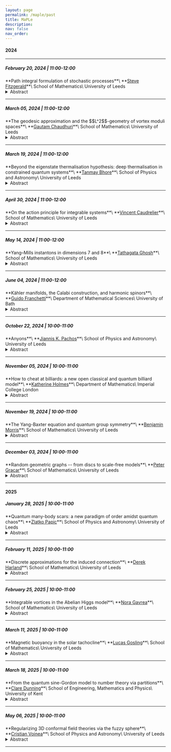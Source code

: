 ```yaml
---
layout: page
permalink: /maple/past
title: MaPLe
description:
nav: false
nav_order: 
---
```


<h4>2024</h4>

<hr>


<h5>February 20, 2024 | 11:00-12:00</h5>
**Path integral formulation of stochastic processes**\
**<a href="https://eps.leeds.ac.uk/maths/staff/4022/dr-steve-fitzgerald" target="_self">Steve Fitzgerald</a>**\
School of Mathematics\
University of Leeds

<details>
<summary>Abstract</summary>

Traditionally, stochastic processes are modelled one of two ways: a continuum Fokker-Planck approach, where a PDE is solved to determine the time evolution of the probability density, or a Langevin approach, where the SDE describing the system is sampled, and multiple simulations are used to collect statistics. There is also a third way: the functional or <i>path</i> integral. Originally developed by Wiener in the 1920s to model Brownian motion, path integrals were famously applied to quantum mechanics by Feynman in the 1950s. However, they also have much to offer to classical stochastic processes (and statistical physics).  

<br><br>

In this talk, I will introduce the formalism at a physicist’s level of rigour, and focus on determining the dominant contribution to the path integral when the noise is weak. There exists a remarkable correspondence between the most-probable stochastic paths and Hamiltonian dynamics in an effective potential [1, 2]. I will then discuss some applications as time permits, including reaction pathways conditioned on finite time [2]. We demonstrate that the most probable pathway at a finite time may be very different from the usual minimum energy path used to calculate the average reaction rate.  

<br><br>

[1] Ge, Hao, and Qian, Hong. <i>Int. J. Mod. Phys.</i> <b>B 26.24</b> 1230012 (2012)    
<br>
[2] Fitzgerald, Steve, et al. <i>J. Chem. Phys.</i> <b>158</b>.12 (2023)

</details>

<hr>

<h5>March 05, 2024 | 11:00-12:00</h5>
**The geodesic approximation and the $$L^2$$-geometry of vortex moduli spaces**\
**<a href="https://eps.leeds.ac.uk/maths/pgr/10184/gautam-chaudhuri" target="_self">Gautam Chaudhuri</a>**\
School of Mathematics\
University of Leeds

<details>
<summary>Abstract</summary>

The geodesic approximation is a method by which the low-energy/non-relativistic dynamics of solitons in a classical field theory are modelled by geodesics on a related <i>moduli space</i>. In practical terms, this reduces the problem of understanding soliton dynamics to studying the Riemannian geometry of the associated moduli space, often a more tractable problem. The moduli space constructed is also an object worthy of study in its own right, possessing canonical geometric structures beyond the Riemannian metric which can affect the soliton dynamics.

<br><br>

In this talk, I will introduce the geodesic approximation in the particular context of the dynamics of vortices in Abelian Yang-Mills-Higgs theory.
We will begin with a brief overview of Abelian YMH theory and the existence of vortex solitons, moving onto the existence and structure of static vortex moduli spaces, and the validity of the geodesic approximation in the low-energy regime. The second half of the talk will focus on finer details about the vortex moduli space including the construction of the <i>L</i>²-metric and some key geometric properties. Time permitting, we will mention some new results on how the vortex metric can itself be approximated in certain parametric limits.

</details>

<hr>

<h5>March 19, 2024 | 11:00-12:00</h5>
**Beyond the eigenstate thermalisation hypothesis: deep thermalisation in constrained quantum systems**\
**<a href="https://eps.leeds.ac.uk/physics/pgr/11864/tanmay-bhore" target="_self">Tanmay Bhore</a>**\
School of Physics and Astronomy\
University of Leeds

<details>
<summary>Abstract</summary>

The Eigenstate Thermalisation Hypothesis (ETH) is a powerful conjecture that explains the emergence of thermodynamics in isolated quantum systems. By postulating a connection between random matrix ensembles and deterministic unitary dynamics, ETH postulates that the reduced density matrix of a generic quantum system evolves to the universal form of a Gibbs ensemble. Then, "thermalisation" occurs as entanglement builds up between a subsystem and its complement.

<br><br>

Performing measurements on a complementary subsystem, however, can reveal finer nuances in the system's ability to thermalise. This concept, dubbed as "deep thermalisation", promises to generalize ETH and has been recently realised in experiments on Rydberg atom arrays [1, 2]. In this talk, I will give a brief introduction to ETH and introduce this new formalism. I will also present the idea that systems which look "thermal" in the ETH sense can be highly "non-thermal" when probed through the lens of deep thermalisation [3]. This finding will be illustrated on several constrained models that describe slow relaxation in quantum glasses and quantum many-body scars in Rydberg atom arrays.

<br><br>

[1] <a href="https://journals.aps.org/prxquantum/abstract/10.1103/PRXQuantum.4.010311" target="_self">https://journals.aps.org/prxquantum/abstract/10.1103/PRXQuantum.4.010311</a>   
<br>
[2] <a href="https://www.nature.com/articles/s41586-022-05442-1" target="_self">https://www.nature.com/articles/s41586-022-05442-1</a>
<br>
[3] <a href="https://journals.aps.org/prb/abstract/10.1103/PhysRevB.108.104317" target="_self">https://journals.aps.org/prb/abstract/10.1103/PhysRevB.108.104317</a>

</details>

<hr>

<h5>April 30, 2024 | 11:00-12:00</h5>
**On the action principle for integrable systems**\
**<a href="https://eps.leeds.ac.uk/maths/staff/4011/dr-vincent-caudrelier" target="_self">Vincent Caudrelier</a>**\
School of Mathematics\
University of Leeds

<details>
<summary>Abstract</summary>

The principle of least action associated to Lagrangians is a fundamental notion in many areas of science. Its alter ego, the Hamiltonian formalism, is just as fundamental. In many instances, one can pass from one to the other (Legendre transform) and choose what is best suited to the task at hand. A famous development of the 20th century is quantum mechanics, where one saw the Lagrangian formulation come back in full force with Feynman's breakthrough after canonical quantisation based on the Hamiltonian formalism had been the method of reference since the birth of the theory. When it comes to integrable systems, which possess a large amount of symmetries, the picture has been skewed towards the Hamiltonian formulation where the Liouville-Arnold theorem plays a crucial role. It was only in 2009, here in Leeds, that a Lagrangian framework emerged which encodes integrability via a generalised variational principle. I will present this framework and illustrate it in the simplest context of finite-dimensional systems (classical mechanics). I will sketch how the main ideas go over to field theory. Finally, I will briefly touch upon an important motivation for this programme: the quantisation of integrable systems via Feynman's path integral.

</details>

<hr>

<h5>May 14, 2024 | 11:00-12:00</h5>
**Yang–Mills instantons in dimensions 7 and 8**\
**<a href="https://eps.leeds.ac.uk/maths/pgr/8675/tathagata-ghosh" target="_self">Tathagata Ghosh</a>**\
School of Mathematics\
University of Leeds


<details>
<summary>Abstract</summary>

In this talk I will gently introduce the notion of Yang–Mills instantons in higher dimensions, in particular, in dimensions 7 and 8. I will also briefly discuss the current research in this area, including my own, and how it fits into the bigger picture.

<br><br>

After reviewing 4-dimensional instantons, I will discuss the main physical motivations behind higher-dimensional instantons, by following the historical development of the subject. Then, I will introduce Güraydin–Nicolai instantons and Fairlie–Nuyts–Fubini–Nicolai (FNFN) instantons on ℝ⁷ and ℝ⁸ respectively. These are the earliest examples of instantons in dimensions 7 and 8 respectively, analogous to the BPST instantons on ℝ⁴.

<br><br>

Finally, I will briefly explain how my own research on the deformation theory of instantons on asymptotically conical manifolds can provide many important properties of these instantons.

</details>

<hr>


<h5>June 04, 2024 | 11:00-12:00</h5>
**Kähler manifolds, the Calabi construction, and harmonic spinors**\
**<a href="https://researchportal.bath.ac.uk/en/persons/guido-franchetti" target="_self">Guido Franchetti</a>**\
Department of Mathematical Sciences\
University of Bath

<details>
<summary>Abstract</summary>

Harmonic spinors, that is, solutions of the massless Dirac equation, have been the object of considerable interest for both the mathematical and physical communities. In the talk I will show how the rich structure of Kähler manifolds allows to recast the Dirac equation in a way which makes obtaining explicit solutions easier. The method will be applied to the Eguchi-Hanson manifold, for which we show how to reproduce known solutions, and to more general Ricci-flat Kähler manifolds obtained via the Calabi construction, for which we present new solutions.

</details>

<hr>


<h5>October 22, 2024 | 10:00-11:00</h5>
**Anyons**\
**<a href="https://theory.leeds.ac.uk/jiannis-pachos" target="_self">Jiannis K. Pachos</a>**\
School of Physics and Astronomy\
University of Leeds

<details>
<summary>Abstract</summary>

Anyons are quasiparticles in two-dimensional systems that show statistical properties very distinct from those of bosons or fermions. While their isolated observation has not yet been achieved, it is possible to perform quantum simulations with physical systems that reveal central properties of anyons. In this talk I will present encoding and manipulation of anyons with quantum technology platforms that reveal their exotic statistical properties with the goal of eventually employing them for topological quantum computation.

</details>

<hr>

<h5>November 05, 2024 | 10:00-11:00</h5>
**How to cheat at billiards: a new open classical and quantum billiard model**\
**<a href="https://katherineholmespublic.wordpress.com" target="_self">Katherine Holmes</a>**\
Department of Mathematics\
Imperial College London

<details>
<summary>Abstract</summary>

The classical billiard model has been used to study dynamical systems and chaos theory. Its quantum counterpart is the quantum billiard model, a toy model of quantum optical systems in QED cavities and quantum dots. The billiard model in both the classical and quantum regimes has been well-documented in the literature, with a multitude of variations having been constructed. In recent years, we have seen the introduction of leaky billiards, billiards with loss mechanics such as internal holes and permeable boundaries.

<br><br>

In this talk, I will introduce the billiard model and debut a new classical leaky billiard model with a permeable internal region. This model allows for the study of intricate structures on the Poincaré-Birkhoff phase space via intensity landscapes. The talk will conclude with a discussion of what may be the quantum and semiclassical counterpart to this classical leaky billiard.

<br><br>

This talk is based on a paper soon to be released on arXiv: <i>Intensity landscapes in elliptical and oval billiards with a circular absorbing region</i>. The final section will implement semiclassical methods inspired by a recent PRL: <i>Husimi dynamics generated by non-Hermitian Hamiltonians</i>, 2023.


</details>

<hr>

<h5>November 19, 2024 | 10:00-11:00</h5>
**The Yang-Baxter equation and quantum group symmetry**\
**<a href="https://eps.leeds.ac.uk/maths/pgr/11714/benjamin-morris" target="_self">Benjamin Morris</a>**\
School of Mathematics\
University of Leeds

<details>
<summary>Abstract</summary>

We begin with an introduction to the Yang-Baxter equation, as a master equation for integrability in 2D lattice models in statistical mechanics. We will see that through the classification of (classes of) solutions to this equation it is natural to consider solutions related to physical symmetries known as quantum groups. We will then discuss a scheme for obtaining factorised solutions to the Yang-Baxter equation in a class of infinite-dimensional representations of the quantum group <i>U𝑞sl(n)</i>.

</details>

<hr>

<h5>December 03, 2024 | 10:00-11:00</h5>
**Random geometric graphs -- from discs to scale-free models**\
**<a href="https://eps.leeds.ac.uk/maths/staff/13156/dr-peter-gracar" target="_self">Peter Gracar</a>**\
School of Mathematics\
University of Leeds

<details>
<summary>Abstract</summary>

We take a look at several random geometric graphs (RGG) with increasing levels of complexity, starting from the classical Gilbert disc model with fixed radius and up to the weight-dependent random connection model. At each step, we discuss the heuristics of what the newly added complexity changes in the behaviour of the models and how it affects the criticality of the largest connected component and the typical distance between two points of this component.


</details>

<hr>


<h4>2025</h4>


<h5>January 28, 2025 | 10:00-11:00</h5>
**Quantum many-body scars: a new paradigm of order amidst quantum chaos**\
**<a href="https://theory.leeds.ac.uk/zlatko-papic" target="_self">Zlatko Papic</a>**\
School of Physics and Astronomy\
University of Leeds

<details>
<summary>Abstract</summary>

The quest to understand out-of-equilibrium behaviour of complex quantum systems represents one of the frontiers of contemporary quantum science. For a long time, the prevailing belief has been that complex quantum systems, comprising many interacting degrees of freedom, all suffer the same inevitable fate: that of thermalisation, whereby the system relaxes towards a featureless thermal state, completely "forgetting" its initial condition. However, a flurry of recent works has unearthed a new paradigm of behaviour in many well-known physical systems, including Rydberg atoms, lattice gauge theories, and certain kinds of frustrated magnets. Such systems have been understood to possess a subtle breakdown of ergodicity, now commonly known as "quantum many-body scars".  Quantum many-body scars exhibit fascinating properties, such as extreme sensitivity to initial conditions: while a system initialised randomly undergoes chaotic dynamics and thermalisation, specific initial conditions can result in persistent dynamical revivals, surpassing native thermalisation timescales. The discovery of quantum many-body scars has not only deepened our understanding of many-body quantum mechanics, but it also has direct practical relevance for improving the control over the delicate physical phenomena underpinning quantum technologies. In this talk, I will present a pedagogical overview of this fascinating new field of physics, highlighting a few of the remaining mysteries for theory and future experiments.

</details>

<hr>

<h5>February 11, 2025 | 10:00-11:00</h5>
**Discrete approximations for the induced connection**\
**<a href="https://eps.leeds.ac.uk/maths/staff/4034/dr-derek-harland" target="_self">Derek Harland</a>**\
School of Mathematics\
University of Leeds

<details>
<summary>Abstract</summary>

The induced connection is a natural connection on a subbundle of a vector bundle. In physics, it is known as the Berry connection, and its parallel transport operators give rise to the Berry phase. In this talk I will explain exactly what the Berry/induced connection is and present some work I have done on finding numerical approximations to its parallel transport. This will lead to some interesting(?) questions for the algebraists in the audience!

</details>

<hr>

<h5>February 25, 2025 | 10:00-11:00</h5>
**Integrable vortices in the Abelian Higgs model**\
**<a href="https://eps.leeds.ac.uk/maths/pgr/15317/nora-gavrea" target="_self">Nora Gavrea</a>**\
School of Mathematics\
University of Leeds

<details>
<summary>Abstract</summary>

Vortices are 2-dimensional topological solitons defined on a Riemann surface in the context of the Abelian Higgs model. Physically, they model magnetic flux tubes in superconductors. At critical coupling, they satisfy a 1st order system of PDEs called the Bogomolny equations. I will first review the derivation of these equations using a Bogomolny argument, and then derive the Taubes equation. Next, I will introduce a generalised Abelian Higgs energy functional, which gives rise to 5 different vortex equations (this has been carefully investigated by Nicholas Manton). For a constant curvature base surface, these equations turn out to be integrable, reducing to a Liouville equation. One can obtain further integrable vortex equations by choosing suitable conformal factors, and in this case, the Taubes equation becomes the sinh-Gordon or Tzitzeica equation. If we assume radial symmetry, these are equivalent to a Painlevé III ODE. I will discuss the construction of these vortices for the rest of the talk, which is a joint work with Maciej Dunajski.

</details>

<hr>

<h5>March 11, 2025 | 10:00-11:00</h5>
**Magnetic buoyancy in the solar tachocline**\
**<a href="https://eps.leeds.ac.uk/maths/pgr/11712/lucas-gosling" target="_self">Lucas Gosling</a>**\
School of Mathematics\
University of Leeds

<details>
<summary>Abstract</summary>

Magnetic buoyancy is the phenomenon for strong magnetic fields to reduce the pressure of electrically-conducting plasma, which can lead to gravitational instabilities. Starting from a toy model primarily of academic concern, magnetic buoyancy was seen as an interesting phenomenon with no known applications. Just one year after its conception, Eugene N. Parker hypothesised that magnetic buoyancy could be a component of the solar dynamo, explaining how the Sun uses this mechanism to redistribute its magnetic field generated deep beneath its surface. The first part of this talk will be a brief literature review summarising how our knowledge of magnetic buoyancy evolved over time, and how its applications were discovered.

<br><br>

The second part of the talk will focus on overstability, i.e., states which exhibit oscillations which grow in time. There are two well-known physical mechanisms within the magnetic buoyancy instability (MBI) which drive overstable modes. I will describe these physical mechanisms and present the findings of my second paper, including the discovery of a third mechanism for overstability. Furthermore, generalising MBI to include variable diffusion restricts overstability, and our newly discovered mechanism is the only one possible in solar interiors. However, our fluid model does not provide sufficient physical insight to describe it, and we instead create a secondary flux tube model to capture the physics of the problem.

</details>

<hr>

<h5>March 18, 2025 | 10:00-11:00</h5>
**From the quantum sine-Gordon model to number theory via partitions**\
**<a href="https://www.kent.ac.uk/mathematics-statistics-actuarial-science/people/414/dunning-clare" target="_self">Clare Dunning</a>**\
School of Engineering, Mathematics and Physics\
University of Kent

<details>
<summary>Abstract</summary>

Partitions of integers play a role in a variety of fields including number theory, representation theory and random matrix theory as well as being of independent interest in enumerative combinatorics. I will present several key concepts and discuss various places where partitions have arisen in my research.

</details>

<hr>


<h5>May 06, 2025 | 10:00-11:00</h5>
**Regularizing 3D conformal field theories via the fuzzy sphere**\
**<a href="https://eps.leeds.ac.uk/physics/pgr/11878/cristian-voinea" target="_self">Cristian Voinea</a>**\
School of Physics and Astronomy\
University of Leeds

<details>
<summary>Abstract</summary>

Understanding the universal properties of continuous phase transitions has been a long-standing area of focus. A powerful tool in this endeavor have been conformal field theories (CFTs) — a class of interacting field theories with a rich symmetry structure that can emerge in statistical mechanics models tuned to a critical point. The recently introduced “fuzzy sphere” method has enabled accurate numerical regularizations of certain three-dimensional (3D) CFTs. The regularization is provided by the non-commutative geometry of the lowest Landau level filled by electrons, such that the charge sector is trivially gapped due to the Pauli exclusion principle at filling factor ν = 1, while the electron spins encode the desired CFT. In this talk, along with key concepts for CFT in 3D, I will provide an overview of the fuzzy sphere method and its application to the paradigmatic 3D Ising CFT. I will also present recent results for encoding the same CFT using strongly correlated fractional quantum Hall states, setting the stage for the fuzzy-sphere exploration of conformal critical points between topologically ordered states.

</details>

<hr>